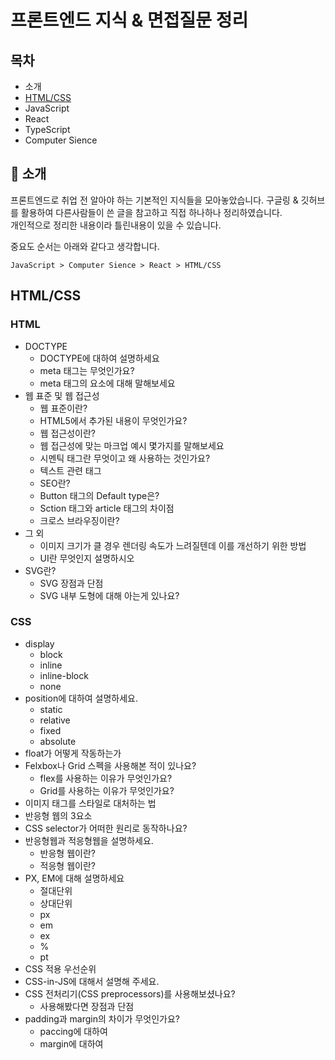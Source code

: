 # 프론트엔드 지식 & 면접질문 정리

## 목차

- 소개
- [HTML/CSS](#htmlcss)
- JavaScript
- React
- TypeScript
- Computer Sience

## 🌱 소개

프론트엔드로 취업 전 알아야 하는 기본적인 지식들을 모아놓았습니다. 구글링 & 깃허브를 활용하여 다른사람들이 쓴 글을 참고하고 직접 하나하나 정리하였습니다.  
개인적으로 정리한 내용이라 틀린내용이 있을 수 있습니다.  

중요도 순서는 아래와 같다고 생각합니다.
```
JavaScript > Computer Sience > React > HTML/CSS
```

## HTML/CSS

### HTML
- DOCTYPE
  - DOCTYPE에 대하여 설명하세요
  - meta 태그는 무엇인가요?
  - meta 태그의 요소에 대해 말해보세요
- 웹 표준 및 웹 접근성
  - 웹 표준이란?
  - HTML5에서 추가된 내용이 무엇인가요?
  - 웹 접근성이란?
  - 웹 접근성에 맞는 마크업 예시 몇가지를 말해보세요
  - 시멘틱 태그란 무엇이고 왜 사용하는 것인가요?
  - 텍스트 관련 태그
  - SEO란?
  - Button 태그의 Default type은?
  - Sction 태그와 article 태그의 차이점
  - 크로스 브라우징이란?
- 그 외
  - 이미지 크기가 클 경우 렌더링 속도가 느려질텐데 이를 개선하기 위한 방법
  - UI란 무엇인지 설명하시오
- SVG란?
  - SVG 장점과 단점
  - SVG 내부 도형에 대해 아는게 있나요?

### CSS
- display
  - block
  - inline
  - inline-block
  - none
- position에 대하여 설명하세요.
  - static
  - relative
  - fixed
  - absolute
- float가 어떻게 작동하는가
- Felxbox나 Grid 스펙을 사용해본 적이 있나요?
  - flex를 사용하는 이유가 무엇인가요?
  - Grid를 사용하는 이유가 무엇인가요?
- 이미지 태그를 스타일로 대처하는 법
- 반응형 웹의 3요소
- CSS selector가 어떠한 원리로 동작하나요?
- 반응형웹과 적응형웹을 설명하세요.
  - 반응형 웹이란?
  - 적응형 웹이란?
- PX, EM에 대해 설명하세요
  - 절대단위
  - 상대단위
  - px
  - em
  - ex
  - %
  - pt
- CSS 적용 우선순위
- CSS-in-JS에 대해서 설명해 주세요.
- CSS 전처리기(CSS preprocessors)를 사용해보셨나요?
  - 사용해봤다면 장점과 단점
- padding과 margin의 차이가 무엇인가요?
  - paccing에 대하여
  - margin에 대하여





